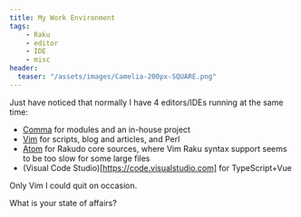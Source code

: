 ```yaml
---
title: My Work Environment
tags:
    - Raku
    - editor
    - IDE
    - misc
header:
  teaser: "/assets/images/Camelia-200px-SQUARE.png"
---
```

Just have noticed that normally I have 4 editors/IDEs running at the same time:

- [Comma](https://commaide.com/) for modules and an in-house project
- [Vim](https://vim.org) for scripts, blog and articles, and Perl
- [Atom](https://atom.io) for Rakudo core sources, where Vim Raku syntax support seems to be too slow for some large files
- (Visual Code Studio)[https://code.visualstudio.com] for TypeScript+Vue

Only Vim I could quit on occasion.

What is your state of affairs?
